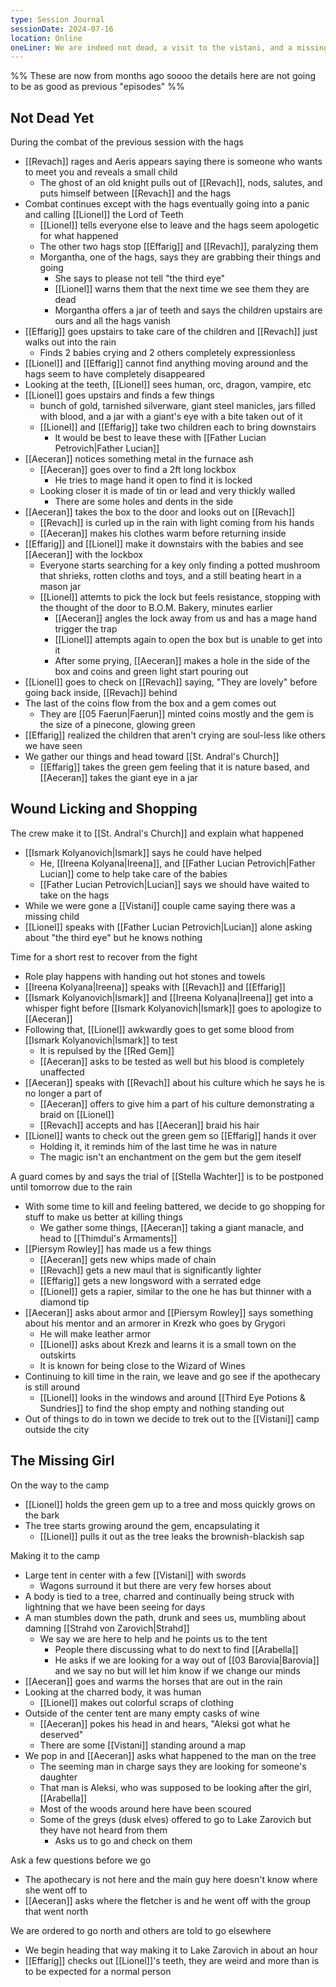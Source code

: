 ```yaml
---
type: Session Journal
sessionDate: 2024-07-16
location: Online
oneLiner: We are indeed not dead, a visit to the vistani, and a missing daughter
---
```


%% These are now from months ago soooo the details here are not going to be as good as previous "episodes" %%

## Not Dead Yet
During the combat of the previous session with the hags
- [[Revach]] rages and Aeris appears saying there is someone who wants to meet you and reveals a small child
	- The ghost of an old knight pulls out of [[Revach]], nods, salutes, and puts himself between [[Revach]] and the hags
- Combat continues except with the hags eventually going into a panic and calling [[Lionel]] the Lord of Teeth 
	- [[Lionel]] tells everyone else to leave and the hags seem apologetic for what happened
	- The other two hags stop [[Effarig]] and [[Revach]], paralyzing them 
	- Morgantha, one of the hags, says they are grabbing their things and going
		- She says to please not tell "the third eye"
		- [[Lionel]] warns them that the next time we see them they are dead
		- Morgantha offers a jar of teeth and says the children upstairs are ours and all the hags vanish
- [[Effarig]] goes upstairs to take care of the children and [[Revach]] just walks out into the rain
	- Finds 2 babies crying and 2 others completely expressionless
- [[Lionel]] and [[Effarig]] cannot find anything moving around and the hags seem to have completely disappeared
- Looking at the teeth, [[Lionel]] sees human, orc, dragon, vampire, etc
- [[Lionel]] goes upstairs and finds a few things
	- bunch of gold, tarnished silverware, giant steel manicles, jars filled with blood, and a jar with a giant's eye with a bite taken out of it
	- [[Lionel]] and [[Effarig]] take two children each to bring downstairs
		- It would be best to leave these with [[Father Lucian Petrovich|Father Lucian]]
- [[Aeceran]] notices something metal in the furnace ash
	- [[Aeceran]] goes over to find a 2ft long lockbox
		- He tries to mage hand it open to find it is locked
	- Looking closer it is made of tin or lead and very thickly walled
		- There are some holes and dents in the side 
- [[Aeceran]] takes the box to the door and looks out on [[Revach]] 
	- [[Revach]] is curled up in the rain with light coming from his hands
	- [[Aeceran]] makes his clothes warm before returning inside
- [[Effarig]] and [[Lionel]] make it downstairs with the babies and see [[Aeceran]] with the lockbox
	- Everyone starts searching for a key only finding a potted mushroom that shrieks, rotten cloths and toys, and a still beating heart in a mason jar
	- [[Lionel]] attemts to pick the lock but feels resistance, stopping with the thought of the door to B.O.M. Bakery, minutes earlier
		- [[Aeceran]] angles the lock away from us and has a mage hand trigger the trap 
		- [[Lionel]] attempts again to open the box but is unable to get into it
		- After some prying, [[Aeceran]] makes a hole in the side of the box and coins and green light start pouring out
- [[Lionel]] goes to check on [[Revach]] saying, "They are lovely" before going back inside, [[Revach]] behind
- The last of the coins flow from the box and a gem comes out
	- They are [[05 Faerun|Faerun]] minted coins mostly and the gem is the size of a pinecone, glowing green 
- [[Effarig]] realized the children that aren't crying are soul-less like others we have seen
- We gather our things and head toward [[St. Andral's Church]]
	- [[Effarig]] takes the green gem feeling that it is nature based, and [[Aeceran]] takes the giant eye in a jar

## Wound Licking and Shopping
The crew make it to [[St. Andral's Church]] and explain what happened
- [[Ismark Kolyanovich|Ismark]] says he could have helped 
	- He, [[Ireena Kolyana|Ireena]], and [[Father Lucian Petrovich|Father Lucian]] come to help take care of the babies
	- [[Father Lucian Petrovich|Lucian]] says we should have waited to take on the hags
- While we were gone a [[Vistani]] couple came saying there was a missing child
- [[Lionel]] speaks with [[Father Lucian Petrovich|Lucian]] alone asking about "the third eye"  but he knows nothing

Time for a short rest to recover from the fight
- Role play happens with handing out hot stones and towels
- [[Ireena Kolyana|Ireena]] speaks with [[Revach]] and [[Effarig]]
- [[Ismark Kolyanovich|Ismark]] and [[Ireena Kolyana|Ireena]] get into a whisper fight before [[Ismark Kolyanovich|Ismark]] goes to apologize to [[Aeceran]]
- Following that, [[Lionel]] awkwardly goes to get some blood from [[Ismark Kolyanovich|Ismark]] to test 
	- It is repulsed by the [[Red Gem]]
	- [[Aeceran]] asks to be tested as well but his blood is completely unaffected
- [[Aeceran]] speaks with [[Revach]] about his culture which he says he is no longer a part of
	- [[Aeceran]] offers to give him a part of his culture demonstrating a braid on [[Lionel]]
	- [[Revach]] accepts and has [[Aeceran]] braid his hair
- [[Lionel]] wants to check out the green gem so [[Effarig]] hands it over
	- Holding it, it reminds him of the last time he was in nature 
	- The magic isn't an enchantment on the gem but the gem iteself

A guard comes by and says the trial of [[Stella Wachter]] is to be postponed until tomorrow due to the rain
- With some time to kill and feeling battered, we decide to go shopping for stuff to make us better at killing things 
	- We gather some things, [[Aeceran]] taking a giant manacle, and head to [[Thimdul's Armaments]]
- [[Piersym Rowley]] has made us a few things 
	- [[Aeceran]] gets new whips made of chain
	- [[Revach]] gets a new maul that is significantly lighter
	- [[Effarig]] gets a new longsword with a serrated edge
	- [[Lionel]] gets a rapier, similar to the one he has but thinner with a diamond tip
- [[Aeceran]] asks about armor and [[Piersym Rowley]] says something about his mentor and an armorer in Krezk who goes by Grygori
	- He will make leather armor
	- [[Lionel]] asks about Krezk and learns it is a small town on the outskirts
	- It is known for being close to the Wizard of Wines
- Continuing to kill time in the rain, we leave and go see if the apothecary is still around
	- [[Lionel]] looks in the windows and around [[Third Eye Potions & Sundries]] to find the shop empty and nothing standing out 
- Out of things to do in town we decide to trek out to the [[Vistani]] camp outside the city

## The Missing Girl
On the way to the camp
- [[Lionel]] holds the green gem up to a tree and moss quickly grows on the bark 
- The tree starts growing around the gem, encapsulating it
	- [[Lionel]] pulls it out as the tree leaks the brownish-blackish sap

Making it to the camp
- Large tent in center with a few [[Vistani]] with swords
	- Wagons surround it but there are very few horses about
- A body is tied to a tree, charred and continually being struck with lightning that we have been seeing for days
- A man stumbles down the path, drunk and sees us, mumbling about damning [[Strahd von Zarovich|Strahd]]
	- We say we are here to help and he points us to the tent 
		- People there discussing what to do next to find [[Arabella]]
		- He asks if we are looking for a way out of [[03 Barovia|Barovia]] and we say no but will let him know if we change our minds
- [[Aeceran]] goes and warms the horses that are out in the rain
- Looking at the charred body, it was human
	- [[Lionel]] makes out colorful scraps of clothing
- Outside of the center tent are many empty casks of wine
	- [[Aeceran]] pokes his head in and hears, "Aleksi got what he deserved"
	- There are some [[Vistani]] standing around a map
- We pop in and [[Aeceran]] asks what happened to the man on the tree
	- The seeming man in charge says they are looking for someone's daughter
	- That man is Aleksi, who was supposed to be looking after the girl, [[Arabella]]
	- Most of the woods around here have been scoured
	- Some of the greys (dusk elves) offered to go to Lake Zarovich but they have not heard from them 
		- Asks us to go and check on them 

Ask a few questions before we go
- The apothecary is not here and the main guy here doesn't know where she went off to
- [[Aeceran]] asks where the fletcher is and he went off with the group that went north

We are ordered to go north and others are told to go elsewhere
- We begin heading that way making it to Lake Zarovich in about an hour
- [[Effarig]] checks out [[Lionel]]'s teeth, they are weird and more than is to be expected for a normal person